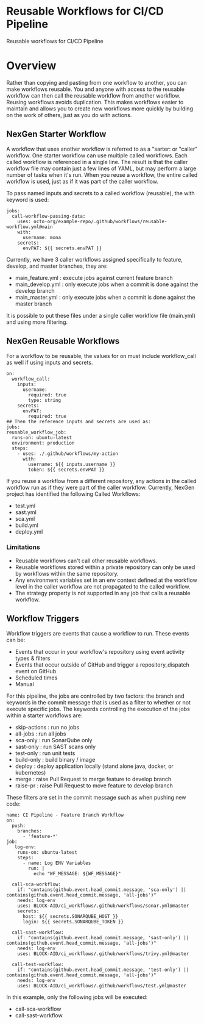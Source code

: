 # Reusable Workflows for CI/CD Pipeline
Reusable workflows for CI/CD Pipeline

# Overview
Rather than copying and pasting from one workflow to another, you can make workflows reusable. You and anyone with access to the reusable workflow can then call the reusable workflow from another workflow.  Reusing workflows avoids duplication. This makes workflows easier to maintain and allows you to create new workflows more quickly by building on the work of others, just as you do with actions.
## NexGen Starter Workflow
A workflow that uses another workflow is referred to as a "sarter: or "caller" workflow.  One starter workflow can use multiple called workflows. Each called workflow is referenced in a single line. The result is that the caller workflow file may contain just a few lines of YAML, but may perform a large number of tasks when it's run. When you reuse a workflow, the entire called workflow is used, just as if it was part of the caller workflow.

To pass named inputs and secrets to a called workflow (reusable), the with keyword is used:
```
jobs:
  call-workflow-passing-data:
    uses: octo-org/example-repo/.github/workflows/reusable-workflow.yml@main
    with:
      username: mona
    secrets:
      envPAT: ${{ secrets.envPAT }}
```
Currently, we have 3 caller workflows assigned specifically to feature, develop, and master branches, they are:

+ main_feature.yml : execute jobs against current feature branch
+ main_develop.yml : only execute jobs when a commit is done against the develop branch
+ main_master.yml : only execute jobs when a commit is done against the master branch

It is possible to put these files under a single caller workflow file (main.yml) and using more filtering.

## NexGen Reusable Workflows
For a workflow to be reusable, the values for on must include workflow_call as well if using inputs and secrets.
```
on:
  workflow_call:
    inputs:
      username:
        required: true
        type: string
    secrets:
      envPAT:
        required: true
## Then the reference inputs and secrets are used as:
jobs:
reusable_workflow_job:
  runs-on: ubuntu-latest
  environment: production
  steps:
    - uses: ./.github/workflows/my-action
      with:
        username: ${{ inputs.username }}
        token: ${{ secrets.envPAT }}
```
If you reuse a workflow from a different repository, any actions in the called workflow run as if they were part of the caller workflow.  Currently, NexGen project has identified the following Called Workflows:

+ test.yml
+ sast.yml
+ sca.yml
+ build.yml
+ deploy.yml

### Limitations
+ Reusable workflows can't call other reusable workflows.
+ Reusable workflows stored within a private repository can only be used by workflows within the same repository.
+ Any environment variables set in an env context defined at the workflow level in the caller workflow are not propagated to the called workflow. 
+ The strategy property is not supported in any job that calls a reusable workflow.

## Workflow Triggers
Workflow triggers are events that cause a workflow to run.  These events can be:

+ Events that occur in your workflow's repository using event activity types & filters
+ Events that occur outside of GitHub and trigger a repository_dispatch event on GitHub
+ Scheduled times
+ Manual

For this pipeline, the jobs are controlled by two factors: the branch and keywords in the commit message that is used as a filter to whether or not execute specific jobs.  The keywords controlling the execution of the jobs within a starter workflows are:

+ skip-actions : run no jobs
+ all-jobs : run all jobs
+ sca-only : run SonarQube only
+ sast-only : run SAST scans only
+ test-only : run unit tests
+ build-only : build binary / image
+ deploy : deploy application locally (stand alone java, docker, or kubernetes)
+ merge : raise Pull Request to merge feature to develop branch
+ raise-pr : raise Pull Request to move feature to develop branch  

These filters are set in the commit message such as when pushing new code:
```
name: CI Pipeline - Feature Branch Workflow
on:
  push:
    branches:
      - 'feature-*'
job:
   log-env:
    runs-on: ubuntu-latest
    steps:
      - name: Log ENV Variables
        run: |
          echo "WF_MESSAGE: ${WF_MESSAGE}"
          
  call-sca-workflow:
    if: "contains(github.event.head_commit.message, 'sca-only') || contains(github.event.head_commit.message, 'all-jobs')" 
    needs: log-env
    uses: BLOCK-AID/ci_workflows/.github/workflows/sonar.yml@master
    secrets:
      host: ${{ secrets.SONARQUBE_HOST }}
      login: ${{ secrets.SONARQUBE_TOKEN }}

  call-sast-workflow:
    if: "contains(github.event.head_commit.message, 'sast-only') || contains(github.event.head_commit.message, 'all-jobs')" 
    needs: log-env
    uses: BLOCK-AID/ci_workflows/.github/workflows/trivy.yml@master

  call-test-workflow:
    if: "contains(github.event.head_commit.message, 'test-only') || contains(github.event.head_commit.message, 'all-jobs')" 
    needs: log-env
    uses: BLOCK-AID/ci_workflows/.github/workflows/test.yml@master
```
In this example, only the following jobs will be executed:

+ call-sca-workflow
+ call-sast-workflow

